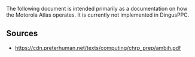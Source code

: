 The following document is intended primarily as a documentation on how the Motorola Atlas operates. It is currently not implemented in DingusPPC.

## Sources

* https://cdn.preterhuman.net/texts/computing/chrp_prep/ambih.pdf